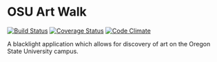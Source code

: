 OSU Art Walk
============
[![Build
Status](https://travis-ci.org/osulp/OSU-Art-Walk.svg?branch=master)](https://travis-ci.org/osulp/OSU-Art-Walk)
[![Coverage
Status](https://img.shields.io/coveralls/osulp/OSU-Art-Walk.svg?branch=master)](https://coveralls.io/r/osulp/OSU-Art-Walk)
[![Code
Climate](https://codeclimate.com/github/osulp/OSU-Art-Walk.png)](https://codeclimate.com/github/osulp/OSU-Art-Walk)

A blacklight application which allows for discovery of art on the Oregon State
University campus.
